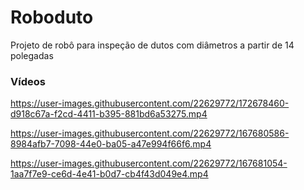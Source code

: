 # Roboduto

Projeto de robô para inspeção de dutos com diâmetros a partir de 14 polegadas 

### Vídeos

https://user-images.githubusercontent.com/22629772/172678460-d918c67a-f2cd-4411-b395-881bd6a53275.mp4

https://user-images.githubusercontent.com/22629772/167680586-8984afb7-7098-44e0-ba05-a47e994f66f6.mp4

https://user-images.githubusercontent.com/22629772/167681054-1aa7f7e9-ce6d-4e41-b0d7-cb4f43d049e4.mp4
